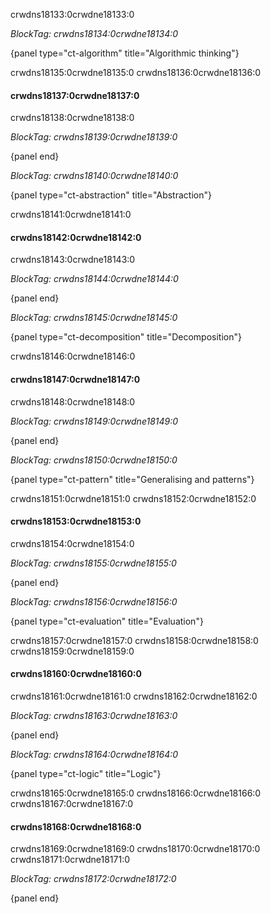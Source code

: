 crwdns18133:0crwdne18133:0

*BlockTag: crwdns18134:0crwdne18134:0*

{panel type="ct-algorithm" title="Algorithmic thinking"}

crwdns18135:0crwdne18135:0 crwdns18136:0crwdne18136:0

#### crwdns18137:0crwdne18137:0

crwdns18138:0crwdne18138:0

*BlockTag: crwdns18139:0crwdne18139:0*

{panel end}

*BlockTag: crwdns18140:0crwdne18140:0*

{panel type="ct-abstraction" title="Abstraction"}

crwdns18141:0crwdne18141:0

#### crwdns18142:0crwdne18142:0

crwdns18143:0crwdne18143:0

*BlockTag: crwdns18144:0crwdne18144:0*

{panel end}

*BlockTag: crwdns18145:0crwdne18145:0*

{panel type="ct-decomposition" title="Decomposition"}

crwdns18146:0crwdne18146:0

#### crwdns18147:0crwdne18147:0

crwdns18148:0crwdne18148:0

*BlockTag: crwdns18149:0crwdne18149:0*

{panel end}

*BlockTag: crwdns18150:0crwdne18150:0*

{panel type="ct-pattern" title="Generalising and patterns"}

crwdns18151:0crwdne18151:0 crwdns18152:0crwdne18152:0

#### crwdns18153:0crwdne18153:0

crwdns18154:0crwdne18154:0

*BlockTag: crwdns18155:0crwdne18155:0*

{panel end}

*BlockTag: crwdns18156:0crwdne18156:0*

{panel type="ct-evaluation" title="Evaluation"}

crwdns18157:0crwdne18157:0 crwdns18158:0crwdne18158:0 crwdns18159:0crwdne18159:0

#### crwdns18160:0crwdne18160:0

crwdns18161:0crwdne18161:0 crwdns18162:0crwdne18162:0

*BlockTag: crwdns18163:0crwdne18163:0*

{panel end}

*BlockTag: crwdns18164:0crwdne18164:0*

{panel type="ct-logic" title="Logic"}

crwdns18165:0crwdne18165:0 crwdns18166:0crwdne18166:0 crwdns18167:0crwdne18167:0

#### crwdns18168:0crwdne18168:0

crwdns18169:0crwdne18169:0 crwdns18170:0crwdne18170:0 crwdns18171:0crwdne18171:0

*BlockTag: crwdns18172:0crwdne18172:0*

{panel end}